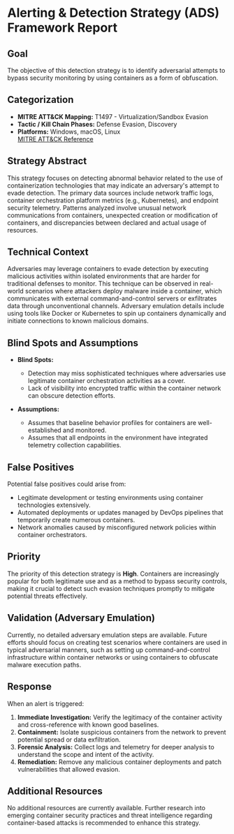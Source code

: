 # Alerting & Detection Strategy (ADS) Framework Report

## Goal
The objective of this detection strategy is to identify adversarial attempts to bypass security monitoring by using containers as a form of obfuscation.

## Categorization
- **MITRE ATT&CK Mapping:** T1497 - Virtualization/Sandbox Evasion
- **Tactic / Kill Chain Phases:** Defense Evasion, Discovery
- **Platforms:** Windows, macOS, Linux  
  [MITRE ATT&CK Reference](https://attack.mitre.org/techniques/T1497)

## Strategy Abstract
This strategy focuses on detecting abnormal behavior related to the use of containerization technologies that may indicate an adversary's attempt to evade detection. The primary data sources include network traffic logs, container orchestration platform metrics (e.g., Kubernetes), and endpoint security telemetry. Patterns analyzed involve unusual network communications from containers, unexpected creation or modification of containers, and discrepancies between declared and actual usage of resources.

## Technical Context
Adversaries may leverage containers to evade detection by executing malicious activities within isolated environments that are harder for traditional defenses to monitor. This technique can be observed in real-world scenarios where attackers deploy malware inside a container, which communicates with external command-and-control servers or exfiltrates data through unconventional channels. Adversary emulation details include using tools like Docker or Kubernetes to spin up containers dynamically and initiate connections to known malicious domains.

## Blind Spots and Assumptions
- **Blind Spots:** 
  - Detection may miss sophisticated techniques where adversaries use legitimate container orchestration activities as a cover.
  - Lack of visibility into encrypted traffic within the container network can obscure detection efforts.
  
- **Assumptions:**
  - Assumes that baseline behavior profiles for containers are well-established and monitored.
  - Assumes that all endpoints in the environment have integrated telemetry collection capabilities.

## False Positives
Potential false positives could arise from:
- Legitimate development or testing environments using container technologies extensively.
- Automated deployments or updates managed by DevOps pipelines that temporarily create numerous containers.
- Network anomalies caused by misconfigured network policies within container orchestrators.

## Priority
The priority of this detection strategy is **High**. Containers are increasingly popular for both legitimate use and as a method to bypass security controls, making it crucial to detect such evasion techniques promptly to mitigate potential threats effectively.

## Validation (Adversary Emulation)
Currently, no detailed adversary emulation steps are available. Future efforts should focus on creating test scenarios where containers are used in typical adversarial manners, such as setting up command-and-control infrastructure within container networks or using containers to obfuscate malware execution paths.

## Response
When an alert is triggered:
1. **Immediate Investigation:** Verify the legitimacy of the container activity and cross-reference with known good baselines.
2. **Containment:** Isolate suspicious containers from the network to prevent potential spread or data exfiltration.
3. **Forensic Analysis:** Collect logs and telemetry for deeper analysis to understand the scope and intent of the activity.
4. **Remediation:** Remove any malicious container deployments and patch vulnerabilities that allowed evasion.

## Additional Resources
No additional resources are currently available. Further research into emerging container security practices and threat intelligence regarding container-based attacks is recommended to enhance this strategy.